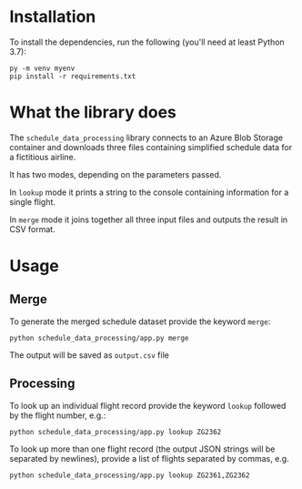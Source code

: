 # Installation

To install the dependencies, run the following (you'll need at least Python 3.7):

```
py -m venv myenv
pip install -r requirements.txt
```

# What the library does

The `schedule_data_processing` library connects to an Azure Blob Storage container and
downloads three files containing simplified schedule data for a fictitious airline.

It has two modes, depending on the parameters passed. 

In `lookup` mode it prints a string to the console containing information for a single flight.

In `merge` mode it joins together all three input files and outputs the result in CSV format.


# Usage

## Merge

To generate the merged schedule dataset provide the keyword `merge`:

```
python schedule_data_processing/app.py merge
```

The output will be saved as ```output.csv``` file

## Processing

To look up an individual flight record provide the keyword `lookup` 
followed by the flight number, e.g.:

```
python schedule_data_processing/app.py lookup ZG2362
```

To look up more than one flight record (the output JSON strings will be separated 
by newlines), provide a list of flights separated by commas, e.g.

```
python schedule_data_processing/app.py lookup ZG2361,ZG2362
```
